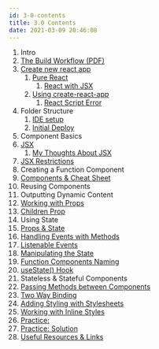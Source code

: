```yaml
---
id: 3-0-contents
title: 3.0 Contents
date: 2021-03-09 20:46:08
---
```


1. Intro
2. [The Build Workflow (PDF)](pdf/3-2-build-workflow.pdf)
3. [Create new react app](3-3-0-create-new-react-app)
   1. [Pure React](3-3-1-0-pure-react)
      1. [React with JSX](3-3-1-1-react-with-jsx)
   2. [Using create-react-app](3-3-2-0-using-create-react-app)
      1. [React Script Error](3-3-2-1-react-script-error)
4. Folder Structure
   1. [IDE setup](3-4-1-ide-setup)
   2. [Initial Deploy](3-4-2-initial-deploy)
5. Component Basics
6. [JSX](3-6-0-jsx)
   1. [My Thoughts About JSX](3-6-1-my-thoughts-about-jsx)
7. [JSX Restrictions](3-7-jsx-restrictions)
8. Creating a Function Component
9. [Components & Cheat Sheet](3-9-components-jsx-cheat-sheet)
10. Reusing Components
11. Outputting Dynamic Content
12. [Working with Props](3-12-working-with-props)
13. [Children Prop](3-13-children-prop)
14. Using State
15. [Props & State](3-15-props-and-state)
16. [Handling Events with Methods](3-16-handling-events-with-methods)
17. [Listenable Events](3-17-listenable-events)
18. [Manipulating the State](3-18-manipulating-state)
19. [Function Components Naming](3-19-function-components-naming)
20. [useState() Hook](3-20-usestate-hook)
21. Stateless & Stateful Components
22. [Passing Methods between Components](3-22-passing-methods-between-components)
23. [Two Way Binding](3-23-adding-two-way-binding)
24. [Adding Styling with Stylesheets](3-24-adding-styling-with-stylesheets)
25. [Working with Inline Styles](3-25-working-with-inline-styles)
26. [Practice:](3-26-practice-task)
27. [Practice: Solution](Practice/3-0-practice)
28. [Useful Resources & Links](3-28-useful-resources)
